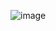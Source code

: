 ![image](https://user-images.githubusercontent.com/88237437/159333201-6d79d00f-da30-4dbc-9e4b-f16636a80311.png)
